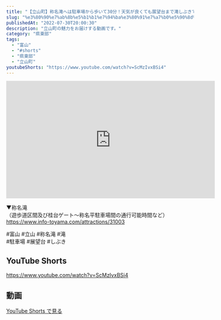 ```yaml
---
title: "【立山町】称名滝へは駐車場から歩いて30分！天気が良くても展望台まで滝しぶきでびしょ濡れ覚悟！"
slug: "%e3%80%90%e7%ab%8b%e5%b1%b1%e7%94%ba%e3%80%91%e7%a7%b0%e5%90%8d%e6%bb%9d%e3%81%b8%e3%81%af%e9%a7%90%e8%bb%8a%e5%a0%b4%e3%81%8b%e3%82%89%e6%ad%a9%e3%81%84%e3%81%a630%e5%88%86%ef%bc%81%e5%a4%a9%e6%b0%97"
publishedAt: "2022-07-30T20:00:30"
description: "立山町の魅力をお届けする動画です。"
category: "県東部"
tags: 
  - "富山"
  - "#shorts"
  - "県東部"
  - "立山町"
youtubeShorts: "https://www.youtube.com/watch?v=ScMzIvxBSi4"
---
```


<iframe width="560" height="315" src="https://www.youtube.com/embed/Z2qEjoNttNk" frameborder="0" allowfullscreen></iframe>

▼称名滝<br />
（遊歩道区間及び桂台ゲート～称名平駐車場間の通行可能時間など）<br />
https://www.info-toyama.com/attractions/31003

#富山 #立山 #称名滝 #滝<br />
#駐車場 #展望台 #しぶき

## YouTube Shorts

https://www.youtube.com/watch?v=ScMzIvxBSi4

## 動画

[YouTube Shorts で見る](https://www.youtube.com/watch?v=ScMzIvxBSi4)

